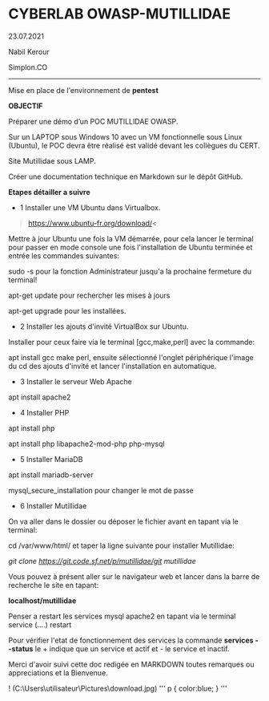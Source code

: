 # CYBERLAB OWASP-MUTILLIDAE
23.07.2021

Nabil Kerour

Simplon.CO
__________
Mise en place de l'environnement de **pentest**

**OBJECTIF**

Préparer une démo d’un POC MUTILLIDAE OWASP.

Sur un LAPTOP sous Windows 10 avec un VM fonctionnelle sous Linux (Ubuntu), le POC devra être réalisé est validé devant les collègues du CERT.

Site Mutillidae sous LAMP.

Créer une documentation technique en Markdown sur le dépôt GitHub. 

**Etapes détailler a suivre**

* 1 Installer une VM Ubuntu dans Virtualbox.

>https://www.ubuntu-fr.org/download/< 

Mettre à jour Ubuntu une fois la VM démarrée, pour cela lancer le terminal pour passer en mode console une fois l'installation de Ubuntu terminée et entrée les commandes suivantes:

sudo -s pour la fonction Administrateur jusqu'a la prochaine fermeture du terminal!

 apt-get update pour rechercher les mises à jours
 
 apt-get upgrade pour les installées.

* 2  Installer les ajouts d'invité VirtualBox
sur Ubuntu.

Installer pour ceux faire via le terminal [gcc,make,perl] avec la commande:

 apt install gcc make perl, ensuite sélectionné l'onglet périphérique l'image du cd des ajouts d'invité et lancer l'installation en automatique. 

* 3  Installer le serveur Web Apache

apt install apache2

* 4 Installer PHP

apt install php

apt install php libapache2-mod-php php-mysql

* 5 Installer MariaDB

apt install mariadb-server

mysql_secure_installation pour changer le mot de passe 

* 6 Installer Mutillidae

On va aller dans le dossier ou déposer le fichier avant en tapant via le terminal:

cd /var/www/html/ et taper la ligne suivante pour installer Mutillidae:

*git clone https://git.code.sf.net/p/mutillidae/git mutillidae*

Vous pouvez à présent aller sur le navigateur web et lancer dans la barre de recherche le site en tapant:

**localhost/mutillidae**

Penser a restart les services mysql apache2 en tapant via le terminal service (....) restart

Pour vérifier l'etat de fonctionnement des services la commande **services --status** le + indique que un service et actif et - le service et inactif.

Merci d'avoir suivi cette doc redigée en MARKDOWN toutes remarques ou appreciations et la Bienvenue.

! (C:\Users\utilisateur\Pictures\download.jpg)
'''
p
{
    color:blue;
}
'''
